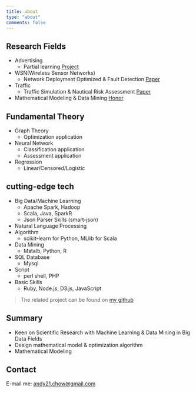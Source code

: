 ```yaml
---
title: about
type: "about"
comments: false
---
```


## Research Fields
* Advertising
  - Partial learning [Project](https://github.com/snakecy/R-Projects)
* WSN(Wireless Sensor Networks)
  - Network Deployment Optimized & Fault Detection [Paper](http://www.buptjournal.cn/CN/abstract/abstract2035.shtml)
* Traffic
  - Traffic Simulation & Nautical Risk Assessment [Paper](http://www.smujournal.cn/ch/reader/view_abstract.aspx?file_no=201007140164)
* Mathematical Modeling & Data Mining [Honor](http://www.shumo.com/home/wp-content/uploads/downloads/2013/11/%E7%AC%AC%E5%8D%81%E5%B1%8A%E7%A0%94%E7%A9%B6%E7%94%9F%E6%95%B0%E6%A8%A1%E7%AB%9E%E8%B5%9B%E8%AF%84%E5%AE%A1%E7%BB%93%E6%9E%9C%E5%85%AC%E7%A4%BA%E5%90%8D%E5%8D%95.pdf)

## Fundamental Theory
* Graph Theory
  - Optimization application
* Neural Network
  - Classification application
  - Assessment application
* Regression
  - Linear/Censored/Logistic

## cutting-edge tech
* Big Data/Machine Learning
  - Apache Spark, Hadoop
  - Scala, Java, SparkR
  - Json Parser Skills (smart-json)
* Natural Language Processing
* Algorithm
  - scikit-learn for Python, MLlib for Scala
* Data Mining
  - Matalb, Python, R
* SQL Database
  - Mysql
* Script
  - perl shell, PHP
* Basic Skills
  - Ruby, Node.js, D3.js, JavaScript

> The related project can be found on [my github](https://github.com/snakecy)

## Summary

* Keen on Scientific Research with Machine Learning & Data Mining in Big Data Fields
* Design mathematical model & optimization algorithm
* Mathematical Modeling

## Contact

E-mail me: <andy21.chow@gmail.com>
